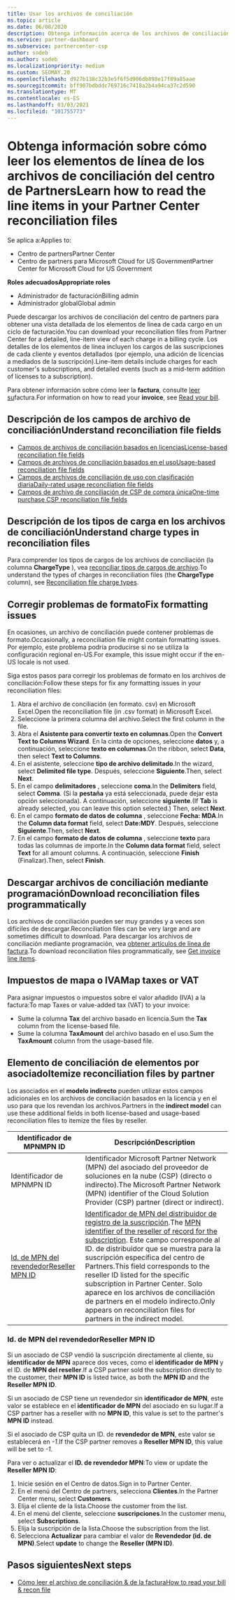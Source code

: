```yaml
---
title: Usar los archivos de conciliación
ms.topic: article
ms.date: 06/08/2020
description: Obtenga información acerca de los archivos de conciliación en el centro de Partners y cómo interpretar las vistas detalladas del artículo de línea de los cargos de un ciclo de facturación determinado.
ms.service: partner-dashboard
ms.subservice: partnercenter-csp
author: sodeb
ms.author: sodeb
ms.localizationpriority: medium
ms.custom: SEOMAY.20
ms.openlocfilehash: d927b138c32b3e5f6f5d906db898e17f89a85aae
ms.sourcegitcommit: bff907bdbddc769716c7418a2b4a94ca37c2d590
ms.translationtype: MT
ms.contentlocale: es-ES
ms.lasthandoff: 03/03/2021
ms.locfileid: "101755773"
---
```

# <a name="learn-how-to-read-the-line-items-in-your-partner-center-reconciliation-files"></a><span data-ttu-id="ea6f4-103">Obtenga información sobre cómo leer los elementos de línea de los archivos de conciliación del centro de Partners</span><span class="sxs-lookup"><span data-stu-id="ea6f4-103">Learn how to read the line items in your Partner Center reconciliation files</span></span>

<span data-ttu-id="ea6f4-104">Se aplica a:</span><span class="sxs-lookup"><span data-stu-id="ea6f4-104">Applies to:</span></span>

- <span data-ttu-id="ea6f4-105">Centro de partners</span><span class="sxs-lookup"><span data-stu-id="ea6f4-105">Partner Center</span></span>
- <span data-ttu-id="ea6f4-106">Centro de partners para Microsoft Cloud for US Government</span><span class="sxs-lookup"><span data-stu-id="ea6f4-106">Partner Center for Microsoft Cloud for US Government</span></span>

<span data-ttu-id="ea6f4-107">**Roles adecuados**</span><span class="sxs-lookup"><span data-stu-id="ea6f4-107">**Appropriate roles**</span></span>

- <span data-ttu-id="ea6f4-108">Administrador de facturación</span><span class="sxs-lookup"><span data-stu-id="ea6f4-108">Billing admin</span></span>
- <span data-ttu-id="ea6f4-109">Administrador global</span><span class="sxs-lookup"><span data-stu-id="ea6f4-109">Global admin</span></span>

<span data-ttu-id="ea6f4-110">Puede descargar los archivos de conciliación del centro de partners para obtener una vista detallada de los elementos de línea de cada cargo en un ciclo de facturación.</span><span class="sxs-lookup"><span data-stu-id="ea6f4-110">You can download your reconciliation files from Partner Center for a detailed, line-item view of each charge in a billing cycle.</span></span> <span data-ttu-id="ea6f4-111">Los detalles de los elementos de línea incluyen los cargos de las suscripciones de cada cliente y eventos detallados (por ejemplo, una adición de licencias a mediados de la suscripción).</span><span class="sxs-lookup"><span data-stu-id="ea6f4-111">Line-item details include charges for each customer's subscriptions, and detailed events (such as a mid-term addition of licenses to a subscription).</span></span>

<span data-ttu-id="ea6f4-112">Para obtener información sobre cómo leer la **factura**, consulte [leer su](read-your-bill.md)factura.</span><span class="sxs-lookup"><span data-stu-id="ea6f4-112">For information on how to read your **invoice**, see [Read your bill](read-your-bill.md).</span></span>

## <a name="understand-reconciliation-file-fields"></a><span data-ttu-id="ea6f4-113">Descripción de los campos de archivo de conciliación</span><span class="sxs-lookup"><span data-stu-id="ea6f4-113">Understand reconciliation file fields</span></span>

- [<span data-ttu-id="ea6f4-114">Campos de archivos de conciliación basados en licencias</span><span class="sxs-lookup"><span data-stu-id="ea6f4-114">License-based reconciliation file fields</span></span>](license-based-recon-files.md)
- [<span data-ttu-id="ea6f4-115">Campos de archivos de conciliación basados en el uso</span><span class="sxs-lookup"><span data-stu-id="ea6f4-115">Usage-based reconciliation file fields</span></span>](usage-based-recon-files.md)
- [<span data-ttu-id="ea6f4-116">Campos de archivos de conciliación de uso con clasificación diaria</span><span class="sxs-lookup"><span data-stu-id="ea6f4-116">Daily-rated usage reconciliation file fields</span></span>](daily-rated-usage-recon-files.md)
- [<span data-ttu-id="ea6f4-117">Campos de archivo de conciliación de CSP de compra única</span><span class="sxs-lookup"><span data-stu-id="ea6f4-117">One-time purchase CSP reconciliation file fields</span></span>](modern-invoice-reconciliation-file.md)

## <a name="understand-charge-types-in-reconciliation-files"></a><span data-ttu-id="ea6f4-118">Descripción de los tipos de carga en los archivos de conciliación</span><span class="sxs-lookup"><span data-stu-id="ea6f4-118">Understand charge types in reconciliation files</span></span>

<span data-ttu-id="ea6f4-119">Para comprender los tipos de cargos de los archivos de conciliación (la columna **ChargeType** ), vea [reconciliar tipos de cargos de archivo](recon-file-charge-types.md).</span><span class="sxs-lookup"><span data-stu-id="ea6f4-119">To understand the types of charges in reconciliation files (the **ChargeType** column), see [Reconciliation file charge types](recon-file-charge-types.md).</span></span>

## <a name="fix-formatting-issues"></a><span data-ttu-id="ea6f4-120">Corregir problemas de formato</span><span class="sxs-lookup"><span data-stu-id="ea6f4-120">Fix formatting issues</span></span>

<span data-ttu-id="ea6f4-121">En ocasiones, un archivo de conciliación puede contener problemas de formato.</span><span class="sxs-lookup"><span data-stu-id="ea6f4-121">Occasionally, a reconciliation file might contain formatting issues.</span></span> <span data-ttu-id="ea6f4-122">Por ejemplo, este problema podría producirse si no se utiliza la configuración regional en-US.</span><span class="sxs-lookup"><span data-stu-id="ea6f4-122">For example, this issue might occur if the en-US locale is not used.</span></span>

<span data-ttu-id="ea6f4-123">Siga estos pasos para corregir los problemas de formato en los archivos de conciliación:</span><span class="sxs-lookup"><span data-stu-id="ea6f4-123">Follow these steps for fix any formatting issues in your reconciliation files:</span></span>

1. <span data-ttu-id="ea6f4-124">Abra el archivo de conciliación (en formato. csv) en Microsoft Excel.</span><span class="sxs-lookup"><span data-stu-id="ea6f4-124">Open the reconciliation file (in .csv format) in Microsoft Excel.</span></span>
2. <span data-ttu-id="ea6f4-125">Seleccione la primera columna del archivo.</span><span class="sxs-lookup"><span data-stu-id="ea6f4-125">Select the first column in the file.</span></span>
3. <span data-ttu-id="ea6f4-126">Abra el **Asistente para convertir texto en columnas**.</span><span class="sxs-lookup"><span data-stu-id="ea6f4-126">Open the **Convert Text to Columns Wizard**.</span></span> <span data-ttu-id="ea6f4-127">En la cinta de opciones, seleccione **datos** y, a continuación, seleccione **texto en columnas**.</span><span class="sxs-lookup"><span data-stu-id="ea6f4-127">On the ribbon, select **Data**, then select **Text to Columns**.</span></span>
4. <span data-ttu-id="ea6f4-128">En el asistente, seleccione **tipo de archivo delimitado**.</span><span class="sxs-lookup"><span data-stu-id="ea6f4-128">In the wizard, select **Delimited file type**.</span></span> <span data-ttu-id="ea6f4-129">Después, seleccione **Siguiente**.</span><span class="sxs-lookup"><span data-stu-id="ea6f4-129">Then, select **Next**.</span></span>
5. <span data-ttu-id="ea6f4-130">En el campo **delimitadores** , seleccione **coma**.</span><span class="sxs-lookup"><span data-stu-id="ea6f4-130">In the **Delimiters** field, select **Comma**.</span></span> <span data-ttu-id="ea6f4-131">(Si la **pestaña** ya está seleccionada, puede dejar esta opción seleccionada). A continuación, seleccione **siguiente**.</span><span class="sxs-lookup"><span data-stu-id="ea6f4-131">(If **Tab** is already selected, you can leave this option selected.) Then, select **Next**.</span></span>
6. <span data-ttu-id="ea6f4-132">En el campo **formato de datos de columna** , seleccione **Fecha: MDA**.</span><span class="sxs-lookup"><span data-stu-id="ea6f4-132">In the **Column data format** field, select **Date:MDY**.</span></span> <span data-ttu-id="ea6f4-133">Después, seleccione **Siguiente**.</span><span class="sxs-lookup"><span data-stu-id="ea6f4-133">Then, select **Next**.</span></span>
7. <span data-ttu-id="ea6f4-134">En el campo **formato de datos de columna** , seleccione **texto** para todas las columnas de importe.</span><span class="sxs-lookup"><span data-stu-id="ea6f4-134">In the **Column data format** field, select **Text** for all amount columns.</span></span> <span data-ttu-id="ea6f4-135">A continuación, seleccione **Finish** (Finalizar).</span><span class="sxs-lookup"><span data-stu-id="ea6f4-135">Then, select **Finish**.</span></span>

## <a name="download-reconciliation-files-programmatically"></a><span data-ttu-id="ea6f4-136">Descargar archivos de conciliación mediante programación</span><span class="sxs-lookup"><span data-stu-id="ea6f4-136">Download reconciliation files programmatically</span></span>

<span data-ttu-id="ea6f4-137">Los archivos de conciliación pueden ser muy grandes y a veces son difíciles de descargar.</span><span class="sxs-lookup"><span data-stu-id="ea6f4-137">Reconciliation files can be very large and are sometimes difficult to download.</span></span> <span data-ttu-id="ea6f4-138">Para descargar los archivos de conciliación mediante programación, vea [obtener artículos de línea de factura](/partner-center/develop/get-invoiceline-items).</span><span class="sxs-lookup"><span data-stu-id="ea6f4-138">To download reconciliation files programmatically, see [Get invoice line items](/partner-center/develop/get-invoiceline-items).</span></span>

## <a name="map-taxes-or-vat"></a><span data-ttu-id="ea6f4-139">Impuestos de mapa o IVA</span><span class="sxs-lookup"><span data-stu-id="ea6f4-139">Map taxes or VAT</span></span>

<span data-ttu-id="ea6f4-140">Para asignar impuestos o impuestos sobre el valor añadido (IVA) a la factura:</span><span class="sxs-lookup"><span data-stu-id="ea6f4-140">To map Taxes or value-added tax (VAT) to your invoice:</span></span>

- <span data-ttu-id="ea6f4-141">Sume la columna **Tax** del archivo basado en licencia.</span><span class="sxs-lookup"><span data-stu-id="ea6f4-141">Sum the **Tax** column from the license-based file.</span></span>
- <span data-ttu-id="ea6f4-142">Sume la columna **TaxAmount** del archivo basado en el uso.</span><span class="sxs-lookup"><span data-stu-id="ea6f4-142">Sum the **TaxAmount** column from the usage-based file.</span></span>

## <a name="itemize-reconciliation-files-by-partner"></a><span data-ttu-id="ea6f4-143">Elemento de conciliación de elementos por asociado</span><span class="sxs-lookup"><span data-stu-id="ea6f4-143">Itemize reconciliation files by partner</span></span>

<span data-ttu-id="ea6f4-144">Los asociados en el **modelo indirecto** pueden utilizar estos campos adicionales en los archivos de conciliación basados en la licencia y en el uso para que los revendan los archivos.</span><span class="sxs-lookup"><span data-stu-id="ea6f4-144">Partners in the **indirect model** can use these additional fields in both license-based and usage-based reconciliation files to itemize the files by reseller.</span></span>

| <span data-ttu-id="ea6f4-145">Identificador de MPN</span><span class="sxs-lookup"><span data-stu-id="ea6f4-145">MPN ID</span></span> | <span data-ttu-id="ea6f4-146">Descripción</span><span class="sxs-lookup"><span data-stu-id="ea6f4-146">Description</span></span> |
| ------ | ----------- |
| <span data-ttu-id="ea6f4-147">Identificador de MPN</span><span class="sxs-lookup"><span data-stu-id="ea6f4-147">MPN ID</span></span> | <span data-ttu-id="ea6f4-148">Identificador Microsoft Partner Network (MPN) del asociado del proveedor de soluciones en la nube (CSP) (directo o indirecto).</span><span class="sxs-lookup"><span data-stu-id="ea6f4-148">The Microsoft Partner Network (MPN) identifier of the Cloud Solution Provider (CSP) partner (direct or indirect).</span></span> |
| [<span data-ttu-id="ea6f4-149">Id. de MPN del revendedor</span><span class="sxs-lookup"><span data-stu-id="ea6f4-149">Reseller MPN ID</span></span>](#reseller-mpn-id) | <span data-ttu-id="ea6f4-150">[Identificador de MPN del distribuidor de registro de la suscripción](#reseller-mpn-id).</span><span class="sxs-lookup"><span data-stu-id="ea6f4-150">The [MPN identifier of the reseller of record for the subscription](#reseller-mpn-id).</span></span> <span data-ttu-id="ea6f4-151">Este campo corresponde al ID. de distribuidor que se muestra para la suscripción específica del centro de Partners.</span><span class="sxs-lookup"><span data-stu-id="ea6f4-151">This field corresponds to the reseller ID listed for the specific subscription in Partner Center.</span></span> <span data-ttu-id="ea6f4-152">Solo aparece en los archivos de conciliación de partners en el modelo indirecto.</span><span class="sxs-lookup"><span data-stu-id="ea6f4-152">Only appears on reconciliation files for partners in the indirect model.</span></span> |

### <a name="reseller-mpn-id"></a><span data-ttu-id="ea6f4-153">Id. de MPN del revendedor</span><span class="sxs-lookup"><span data-stu-id="ea6f4-153">Reseller MPN ID</span></span>

<span data-ttu-id="ea6f4-154">Si un asociado de CSP vendió la suscripción directamente al cliente, su **identificador de MPN** aparece dos veces, como el **identificador de MPN** y el ID. de **MPN del reseller**.</span><span class="sxs-lookup"><span data-stu-id="ea6f4-154">If a CSP partner sold the subscription directly to the customer, their **MPN ID** is listed twice, as both the **MPN ID** and the **Reseller MPN ID**.</span></span>

<span data-ttu-id="ea6f4-155">Si un asociado de CSP tiene un revendedor sin **identificador de MPN**, este valor se establece en el **identificador de MPN** del asociado en su lugar.</span><span class="sxs-lookup"><span data-stu-id="ea6f4-155">If a CSP partner has a reseller with no **MPN ID**, this value is set to the partner's **MPN ID** instead.</span></span>

<span data-ttu-id="ea6f4-156">Si el asociado de CSP quita un ID. de **revendedor de MPN**, este valor se establecerá en *-1*.</span><span class="sxs-lookup"><span data-stu-id="ea6f4-156">If the CSP partner removes a **Reseller MPN ID**, this value will be set to *-1*.</span></span>

<span data-ttu-id="ea6f4-157">Para ver o actualizar el **ID. de revendedor MPN**:</span><span class="sxs-lookup"><span data-stu-id="ea6f4-157">To view or update the **Reseller MPN ID**:</span></span>

1. <span data-ttu-id="ea6f4-158">Inicie sesión en el Centro de datos.</span><span class="sxs-lookup"><span data-stu-id="ea6f4-158">Sign in to Partner Center.</span></span>
2. <span data-ttu-id="ea6f4-159">En el menú del Centro de partners, selecciona **Clientes**.</span><span class="sxs-lookup"><span data-stu-id="ea6f4-159">In the Partner Center menu, select **Customers**.</span></span>
3. <span data-ttu-id="ea6f4-160">Elija el cliente de la lista.</span><span class="sxs-lookup"><span data-stu-id="ea6f4-160">Choose the customer from the list.</span></span>
4. <span data-ttu-id="ea6f4-161">En el menú del cliente, seleccione **suscripciones**.</span><span class="sxs-lookup"><span data-stu-id="ea6f4-161">In the customer menu, select **Subscriptions**.</span></span>
5. <span data-ttu-id="ea6f4-162">Elija la suscripción de la lista.</span><span class="sxs-lookup"><span data-stu-id="ea6f4-162">Choose the subscription from the list.</span></span>
6. <span data-ttu-id="ea6f4-163">Selecciona **Actualizar** para cambiar el valor de **Revendedor (id. de MPN)**.</span><span class="sxs-lookup"><span data-stu-id="ea6f4-163">Select **update** to change the **Reseller (MPN ID)**.</span></span>

## <a name="next-steps"></a><span data-ttu-id="ea6f4-164">Pasos siguientes</span><span class="sxs-lookup"><span data-stu-id="ea6f4-164">Next steps</span></span>

- [<span data-ttu-id="ea6f4-165">Cómo leer el archivo de conciliación & de la factura</span><span class="sxs-lookup"><span data-stu-id="ea6f4-165">How to read your bill & recon file</span></span>](read-your-bill.md) 